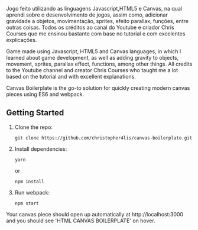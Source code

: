 Jogo feito utilizando as linguagens Javascript,HTML5 e Canvas, na qual aprendi sobre o desenvolvimento de jogos, assim como, adicionar
gravidade a objetos, movimentação, sprites, efeito parallax, funções, entre outras coisas.
Todos os créditos ao canal do Youtube e criador Chris Courses que me ensinou bastante com base no tutorial e com excelentes explicações.

Game made using Javascript, HTML5 and Canvas languages, in which I learned about game development, as well as adding
gravity to objects, movement, sprites, parallax effect, functions, among other things.
All credits to the Youtube channel and creator Chris Courses who taught me a lot based on the tutorial and with excellent explanations.


Canvas Boilerplate is the go-to solution for quickly creating modern canvas pieces using ES6 and webpack.

## Getting Started

1.  Clone the repo:

        git clone https://github.com/christopher4lis/canvas-boilerplate.git

2.  Install dependencies:

        yarn

    or

        npm install

3.  Run webpack:

        npm start

Your canvas piece should open up automatically at http://localhost:3000 and you should see 'HTML CANVAS BOILERPLATE' on hover.
